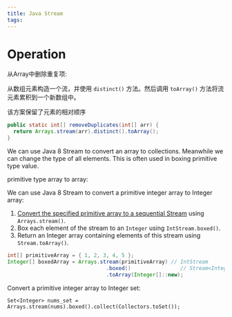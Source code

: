 ```yaml
---
title: Java Stream
tags:
---
```




# Operation

从Array中删除重复项:

从数组元素构造一个流，并使用 `distinct()` 方法。然后调用 `toArray()` 方法将流元素累积到一个新数组中。

该方案保留了元素的相对顺序

```java
public static int[] removeDuplicates(int[] arr) {
  return Arrays.stream(arr).distinct().toArray();
}
```





We can use Java 8 Stream to convert an array to collections. Meanwhile we can change the type of  all elements. This is often used in boxing primitive type value.



primitive type array to  array:

We can use Java 8 Stream to convert a primitive integer array to Integer array:

1. [Convert the specified primitive array to a sequential Stream](https://www.techiedelight.com/convert-array-stream-java-8/) using `Arrays.stream()`.
2. Box each element of the stream to an `Integer` using `IntStream.boxed()`.
3. Return an Integer array containing elements of this stream using `Stream.toArray()`.

```java
int[] primitiveArray = { 1, 2, 3, 4, 5 };
Integer[] boxedArray = Arrays.stream(primitiveArray) // IntStream
                                .boxed()                // Stream<Integer>
                                .toArray(Integer[]::new);
```



Convert a primitive integer array to Integer set:

```
Set<Integer> nums_set = Arrays.stream(nums).boxed().collect(Collectors.toSet());
```
